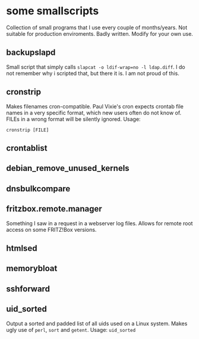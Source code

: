 some smallscripts
============

Collection of small programs that I use every couple of months/years.
Not suitable for production enviroments. Badly written. Modify for your own use.

## backupslapd

Small script that simply calls `slapcat -o ldif-wrap=no -l ldap.diff`. I do not remember why i scripted that, but there it is. I am not proud of this.

## cronstrip

Makes filenames cron-compatible. Paul Vixie's cron expects crontab file names in a very specific format, which new users often do not know of. FILEs in a wrong format will be silently ignored.
Usage:

`cronstrip [FILE]`

## crontablist
## debian_remove_unused_kernels
## dnsbulkcompare
## fritzbox.remote.manager

Something I saw in a request in a webserver log files. Allows for remote root access on some FRITZ!Box versions.

## htmlsed
## memorybloat
## sshforward
## uid_sorted

Output a sorted and padded list of all uids used on a Linux system. Makes ugly use of `perl`, `sort` and `getent`.
Usage:
`uid_sorted`
